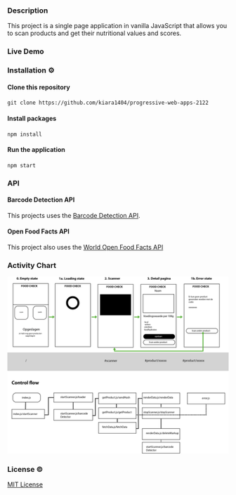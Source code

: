 ### Description
<!-- ☝️ replace this description with a description of your own work -->
This project is a single page application in vanilla JavaScript that allows you to scan products and get their nutritional values and scores.

### Live Demo
<!-- Add a nice poster image here at the end of the week, showing off your shiny frontend 📸 -->

### Installation ⚙️

#### Clone this repository
```
git clone https://github.com/kiara1404/progressive-web-apps-2122
```

#### Install packages
```
npm install
```

#### Run the application
```
npm start
```

<!-- ...but how does one use this project? What are its features 🤔 -->

### API
#### Barcode Detection API
This projects uses the [Barcode Detection API](https://developer.mozilla.org/en-US/docs/Web/API/Barcode_Detection_API).

#### Open Food Facts API
This project also uses the [World Open Food Facts API](https://world.openfoodfacts.org/data)
<!-- Maybe a checklist of done stuff and stuff still on your wishlist? ✅ -->
### Activity Chart
![](https://github.com/kiara1404/food-check/blob/main/img/activity-chartv2.0.png?raw=true)
### License ©
[MIT License](https://github.com/kiara1404/web-app-from-scratch-2122/blob/main/LICENSE)
<!-- How about a license here? 📜 (or is it a licence?) 🤷 -->
